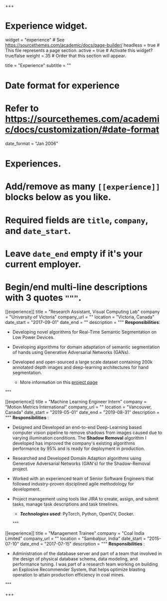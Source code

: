 +++
# Experience widget.
widget = "experience"  # See https://sourcethemes.com/academic/docs/page-builder/
headless = true  # This file represents a page section.
active = true  # Activate this widget? true/false
weight = 35  # Order that this section will appear.

title = "Experience"
subtitle = ""

# Date format for experience
#   Refer to https://sourcethemes.com/academic/docs/customization/#date-format
date_format = "Jan 2006"

# Experiences.
#   Add/remove as many `[[experience]]` blocks below as you like.
#   Required fields are `title`, `company`, and `date_start`.
#   Leave `date_end` empty if it's your current employer.
#   Begin/end multi-line descriptions with 3 quotes `"""`.
[[experience]]
  title = "Research Assistant, Visual Computing Lab"
  company = "University of Victoria"
  company_url = ""
  location = "Victoria, Canada"
  date_start = "2017-09-01"
  date_end = ""
  description = """
  **Responsibilities**:
  
  * Developing novel algorithms for Real-Time Semantic Segmentation on Low Power Devices.
  * Developing algorithms for domain adaptation of semantic segmentation of hands using Generative Adversarial Networks (GANs).
  * Developed and open-sourced a large scale dataset containing 200k annotated depth images and deep-learning architectures for hand segmentation.
    
    * More information on this [project page](https://vision.uvic.ca/pubs/2019/bojja2019handseg/page.md)

  """


[[experience]]
  title = "Machine Learning Engineer Intern"
  company = "Motion Metrics International"
  company_url = ""
  location = "Vancouver, Canada"
  date_start = "2019-05-01"
  date_end = "2019-08-31"
  description = """
  **Responsibilities** :
  
* Designed and Developed an end-to-end Deep-Learning based computer vision pipeline to remove shadows from images caused due to varying illumination conditions. The **Shadow Removal** algorithm I developed has improved the company's existing algorithms performance by 95% and is ready for deployment in production.
* Researched and Developed Domain Adaption algorithms using Generative Adversarial Networks (GAN's) for the Shadow-Removal project. 
* Worked with an experienced team of Senior Software Engineers that followed industry-proven disciplined agile methodology for development.
* Project management using tools like JIRA to create, assign, and submit tasks, manage task descriptions and task timelines.

  * __*Technologies used*__: PyTorch, Python, OpenCV, Docker.

  """


[[experience]]
  title = "Management Trainee"
  company = "Coal India Limited"
  company_url = ""
  location = "Sambalpur, India"
  date_start = "2015-07-10"
  date_end = "2017-07-15"
  description = """
  **Responsibilities** :
  
  * Administration of the database server and part of a team that involved in the design of physical database schema, data modeling, and performance tuning. I was part of a research team working on building an Explosive Recommender System, that helps optimize blasting operation to attain production efficiency in coal mines.

  """

+++
